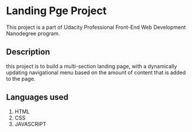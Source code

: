 # Landing Pge Project
This project is a part of Udacity Professional Front-End Web Development
 Nanodegree program. 

## Description
this project is to build a multi-section landing page, with a dynamically updating navigational menu based on the amount of content that is added to the page. 


## Languages used
1. HTML
2. CSS
3. JAVASCRIPT